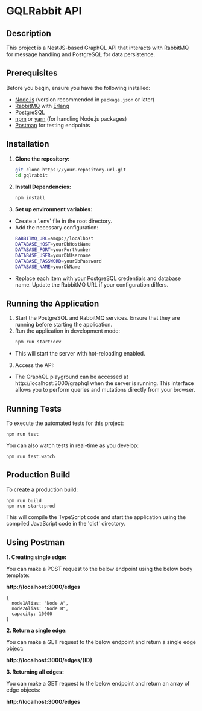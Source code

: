 # GQLRabbit API

## Description

This project is a NestJS-based GraphQL API that interacts with RabbitMQ for message handling and PostgreSQL for data persistence.

## Prerequisites

Before you begin, ensure you have the following installed:

- [Node.js](https://nodejs.org/) (version recommended in `package.json` or later)
- [RabbitMQ](https://www.rabbitmq.com/download.html) with [Erlang](https://www.erlang.org/downloads)
- [PostgreSQL](https://www.postgresql.org/download/)
- [npm](https://www.npmjs.com/get-npm) or [yarn](https://yarnpkg.com/getting-started/install) (for handling Node.js packages)
- [Postman](https://www.postman.com/downloads/) for testing endpoints

## Installation

1. **Clone the repository:**

   ```bash
   git clone https://your-repository-url.git
   cd gqlrabbit

   ```

2. **Install Dependencies:**

   ```bash
   npm install

   ```

3. **Set up environment variables:**

- Create a '.env' file in the root directory.
- Add the necessary configuration:
  ```bash
  RABBITMQ_URL=amqp://localhost
  DATABASE_HOST=yourDbHostName
  DATABASE_PORT=yourPortNumber
  DATABASE_USER=yourDbUsername
  DATABASE_PASSWORD=yourDbPassword
  DATABASE_NAME=yourDbName
  ```
- Replace each item with your PostgreSQL credentials and database name. Update the RabbitMQ URL if your configuration differs.

## Running the Application

1. Start the PostgreSQL and RabbitMQ services. Ensure that they are running before starting the application.
2. Run the application in development mode:
   ```bash
   npm run start:dev
   ```

- This will start the server with hot-reloading enabled.

3. Access the API:

- The GraphQL playground can be accessed at http://localhost:3000/graphql when the server is running. This interface allows you to perform queries and mutations directly from your browser.

## Running Tests

To execute the automated tests for this project:

    npm run test

You can also watch tests in real-time as you develop:

    npm run test:watch

## Production Build

To create a production build:

    npm run build
    npm run start:prod

This will compile the TypeScript code and start the application using the compiled JavaScript code in the 'dist' directory.

## Using Postman

**1. Creating single edge:**

You can make a POST request to the below endpoint using the below body template:

**http://localhost:3000/edges**

    {
      node1Alias: "Node A",
      node2Alias: "Node B",
      capacity: 10000
    }

**2. Return a single edge:**

You can make a GET request to the below endpoint and return a single edge object:

**http://localhost:3000/edges/{ID}**

**3. Returning all edges:**

You can make a GET request to the below endpoint and return an array of edge objects:

**http://localhost:3000/edges**
